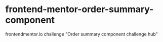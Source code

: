 # frontend-mentor-order-summary-component
frontendmentor.io challenge "Order summary component challenge hub"
